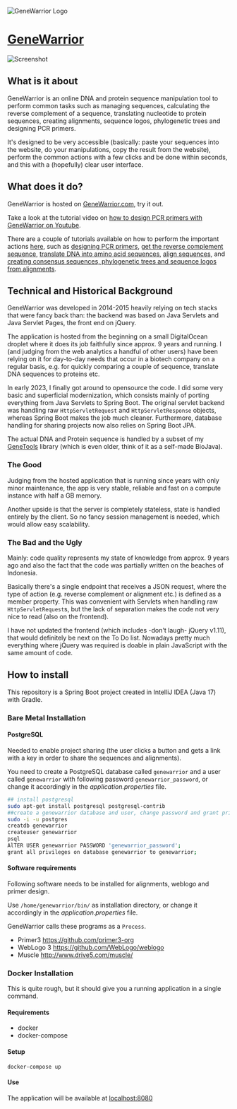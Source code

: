 ![GeneWarrior Logo](https://raw.githubusercontent.com/r-follador/GeneWarrior/master/src/main/resources/static/css/genewarrior_dnatools.png)

# [GeneWarrior](http://genewarrior.com)

![Screenshot](genewarrior_screenshot.png)

## What is it about

GeneWarrior is an online DNA and protein sequence manipulation tool to perform common tasks such as managing sequences,
calculating the reverse complement of a sequence, translating nucleotide to protein sequences, creating alignments,
sequence logos, phylogenetic trees and designing PCR primers.

It's designed to be very accessible (basically: paste your sequences into the website, do your manipulations, copy the
result from the website), perform the common actions with a few clicks and be done within seconds, and this with a
(hopefully)
clear user interface.

## What does it do?

GeneWarrior is hosted on [GeneWarrior.com](http://genewarrior.com), try it out.

Take a look at the tutorial video
on [how to design PCR primers with GeneWarrior on Youtube](https://www.youtube.com/watch?v=Tt5Lo7cTSK0).

There are a couple of tutorials available on how to perform the important
actions [here](http://genewarrior.com/docs/index.jsp),
such
as [designing PCR primers](http://genewarrior.com/docs/tut_primerdesign.jsp), [get the reverse complement sequence](http://genewarrior.com/docs/tut_revcomp.jsp),
[translate DNA into amino acid sequences](http://genewarrior.com/docs/tut_translation.jsp), [align sequences](http://genewarrior.com/docs/tut_createalignment.jsp),
and [creating consensus sequences, phylogenetic trees and sequence logos from alignments](http://genewarrior.com/docs/tut_analyzealignment.jsp).

## Technical and Historical Background

GeneWarrior was developed in 2014-2015 heavily relying on tech stacks that were fancy back than:
the backend was based on Java Servlets and Java Servlet Pages, the front end on jQuery.

The application is hosted from the beginning on a small DigitalOcean droplet where it does its job faithfully
since approx. 9 years and running. I (and judging from the web analytics a handful of other users) have
been relying on it for day-to-day needs that occur in a biotech company on a regular basis, e.g.
for quickly comparing a couple of sequence, translate DNA sequences to proteins etc.

In early 2023, I finally got around to opensource the code. I did some very basic and superficial modernization,
which consists mainly of porting everything from Java Servlets to Spring Boot. The original servlet backend
was handling raw `HttpServletRequest` and `HttpServletResponse` objects, whereas Spring Boot makes the job
much cleaner. Furthermore, database handling for sharing projects now also relies on Spring Boot JPA.

The actual DNA and Protein sequence is handled by a subset of my [GeneTools](https://github.com/r-follador/GeneTools)
library (which is even older, think of it as a self-made BioJava).

### The Good

Judging from the hosted application that is running since years with only minor maintenance,
the app is very stable, reliable and fast on a compute instance with half a GB memory.

Another upside is that the server is completely stateless, state is handled entirely by the client.
So no fancy session management is needed, which would allow easy scalability.

### The Bad and the Ugly

Mainly: code quality represents my state of knowledge from approx. 9 years ago and also the fact
that the code was partially written on the beaches of Indonesia.

Basically there's a single endpoint that receives a JSON request, where the type of action (e.g.
reverse complement or alignment etc.) is defined as a member property. This was convenient with Servlets when handling
raw `HttpServletRequest`s, but the lack of separation makes the code not very nice to read
(also on the frontend).

I have not updated the frontend (which includes -don't laugh- jQuery v1.11), that would definitely
be next on the To Do list. Nowadays pretty much everything where jQuery was required is doable in
plain JavaScript with the same amount of code.

## How to install

This repository is a Spring Boot project created in IntelliJ IDEA (Java 17) with Gradle.

### Bare Metal Installation

#### PostgreSQL

Needed to enable project sharing (the user clicks a button and gets a link with a key in order
to share the sequences and alignments).

You need to create a PostgreSQL database called `genewarrior` and a user called `genewarrior` with
following password `genewarrior_password`, or change it accordingly in the *application.properties* file.

``` bash
## install postgresql
sudo apt-get install postgresql postgresql-contrib 
##create a genewarrior database and user, change password and grant privileges:
sudo -i -u postgres
creatdb genewarrior
createuser genewarrior
psql
AlTER USER genewarrior PASSWORD 'genewarrior_password';
grant all privileges on database genewarrior to genewarrior;
```

#### Software requirements

Following software needs to be installed for alignments, weblogo and primer design.

Use `/home/genewarrior/bin/` as installation directory, or change it accordingly in the *application.properties* file.

GeneWarrior calls these programs as a `Process`.

- Primer3 https://github.com/primer3-org
- WebLogo 3 https://github.com/WebLogo/weblogo
- Muscle http://www.drive5.com/muscle/

### Docker Installation

This is quite rough, but it should give you a running application in a single command.

#### Requirements

- docker
- docker-compose

#### Setup

```shell
docker-compose up
```

#### Use

The application will be available at [localhost:8080](http://localhost:8080)


